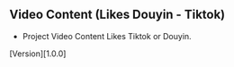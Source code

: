 ## Video Content (Likes Douyin - Tiktok)

- Project Video Content Likes Tiktok or Douyin.

[Version][1.0.0]
